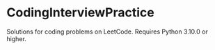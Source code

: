 # CodingInterviewPractice
Solutions for coding problems on LeetCode.
Requires Python 3.10.0 or higher.
